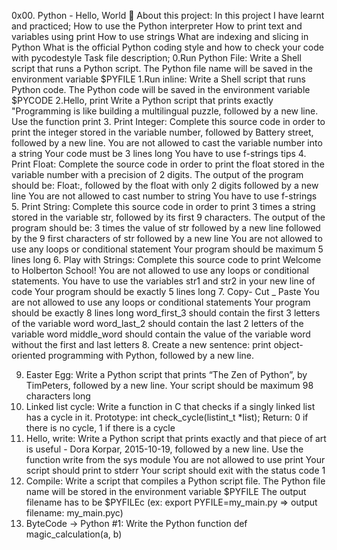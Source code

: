 0x00. Python - Hello, World 📃 About this project:
In this project I have learnt and practiced; 
How to use the Python interpreter
How to print text and variables using print
How to use strings
What are indexing and slicing in Python
What is the official Python coding style and how to check your code with pycodestyle
Task file description; 
0.Run Python File: Write a Shell script that runs a Python script.
The Python file name will be saved in the environment variable $PYFILE
1.Run inline: Write a Shell script that runs Python code.
The Python code will be saved in the environment variable $PYCODE
2.Hello, print
Write a Python script that prints exactly "Programming is like building a multilingual puzzle, followed by a new line.
Use the function print
3. Print Integer: Complete this source code in order to print the integer stored in the variable number, followed by Battery street, followed by a new line.
You are not allowed to cast the variable number into a string
Your code must be 3 lines long
You have to use f-strings tips
4. Print Float: Complete the source code in order to print the float stored in the variable number with a precision of 2 digits.
The output of the program should be:
Float:, followed by the float with only 2 digits
followed by a new line
You are not allowed to cast number to string
You have to use f-strings
5. Print String: Complete this source code in order to print 3 times a string stored in the variable str, followed by its first 9 characters.
The output of the program should be:
3 times the value of str
followed by a new line
followed by the 9 first characters of str
followed by a new line
You are not allowed to use any loops or conditional statement
Your program should be maximum 5 lines long
6. Play with Strings: Complete this source code to print Welcome to Holberton School!
You are not allowed to use any loops or conditional statements.
You have to use the variables str1 and str2 in your new line of code
Your program should be exactly 5 lines long
7. Copy- Cut _ Paste
You are not allowed to use any loops or conditional statements
Your program should be exactly 8 lines long
word_first_3 should contain the first 3 letters of the variable word
word_last_2 should contain the last 2 letters of the variable word
middle_word should contain the value of the variable word without the first and last letters
8. Create a new sentence: print object-oriented programming with Python, followed by a new line.

9. Easter Egg: Write a Python script that prints “The Zen of Python”, by TimPeters, followed by a new line.
Your script should be maximum 98 characters long
10. Linked list cycle: Write a function in C that checks if a singly linked list has a cycle in it.
Prototype: int check_cycle(listint_t *list);
Return: 0 if there is no cycle, 1 if there is a cycle
11. Hello, write: Write a Python script that prints exactly and that piece of art is useful - Dora Korpar, 2015-10-19, followed by a new line.
Use the function write from the sys module
You are not allowed to use print
Your script should print to stderr
Your script should exit with the status code 1
12. Compile: Write a script that compiles a Python script file.
The Python file name will be stored in the environment variable $PYFILE
The output filename has to be $PYFILEc (ex: export PYFILE=my_main.py => output filename: my_main.pyc)
13. ByteCode -> Python #1: Write the Python function def magic_calculation(a, b)
